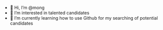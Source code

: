 - 👋 Hi, I’m @mong
- 👀 I’m interested in talented candidates
- 🌱 I’m currently learning how to use Github for my searching of potential candidates


<!---
mongDB/mongDB is a ✨ special ✨ repository because its `README.md` (this file) appears on your GitHub profile.
You can click the Preview link to take a look at your changes.
--->
